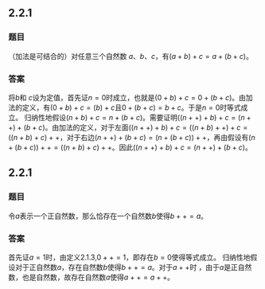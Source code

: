 ## 2.2.1

### 题目
（加法是可结合的）对任意三个自然数  $a$、$b$、$c$，有$(a+b)+c=a+(b+c)$。

### 答案
将$b$和 $c$设为定值，首先证$n=0$时成立，也就是$(0+b)+c=0+(b+c)$。由加法的定义，有$(0+b)+c=(b)+c$且$0+(b+c)=b+c$。于是$n=0$时等式成立。
归纳性地假设$(n+b)+c=n+(b+c)$。需要证明$((n++)+b)+c=(n++)+(b+c)$。由加法的定义，对于左面$((n++)+b)+c=((n+b)++)+c=((n+b)+c)++$，对于右边$(n++)+(b+c)=(n+(b+c))++$，再由假设有$(n+(b+c))++=((n+b)+c)++$。因此$((n++)+b)+c=(n++)+(b+c)$。

## 2.2.1

### 题目
令$a$表示一个正自然数，那么恰存在一个自然数$b$使得$b++=a$。

### 答案
首先证$a=1$时，由定义2.1.3,$0++=1$，即存在$b=0$使得等式成立。
归纳性地假设对于正自然数$a$，存在自然数$b$使得$b++=a$。对于$a++$时 ，由于$a$是正自然数，也是自然数，故存在自然数$a$使得$a++=a++$。
